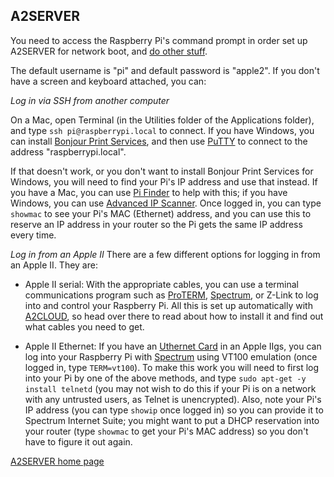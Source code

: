 ## A2SERVER



You need to access the Raspberry Pi\'s command prompt in order set up A2SERVER
for network boot, and [do other stuff](a2server_commands.html).

The default username is \"pi\" and default password is \"apple2\". If you
don\'t have a screen and keyboard attached, you can:


_Log in via SSH from another computer_

On a Mac, open Terminal (in the Utilities folder of the Applications folder),
and type `ssh pi@raspberrypi.local` to connect. If you have Windows, you can
install [Bonjour Print Services][1], and then use [PuTTY][2] to connect to the
address \"raspberrypi.local\".

If that doesn\'t work, or you don\'t want to install Bonjour Print Services
for Windows, you will need to find your Pi\'s IP address and use that instead.
If you have a Mac, you can use [Pi Finder][3] to help with this; if you have
Windows, you can use [Advanced IP Scanner][4]. Once logged in, you can type
`showmac` to see your Pi\'s MAC (Ethernet) address, and you can use this to
reserve an IP address in your router so the Pi gets the same IP address every
time.


_Log in from an Apple II_
There are a few different options for logging in from an Apple II. They are:

* Apple II serial: With the appropriate cables, you can use a terminal
  communications program such as [ProTERM][5], [Spectrum][6], or Z-Link
  to log into and control your Raspberry Pi. All this is set up
  automatically with [A2CLOUD][7], so head over there to read about how
  to install it and find out what cables you need to get.


* Apple II Ethernet: If you have an [Uthernet Card][8] in an Apple IIgs, you
  can log into your Raspberry Pi with [Spectrum][6] using VT100 emulation
  (once logged in, type `TERM=vt100`). To make this work you will need to
  first log into your Pi by one of the above methods, and type `sudo apt-get
  -y install telnetd` (you may not wish to do this if your Pi is on a network
  with any untrusted users, as Telnet is unencrypted). Also, note your Pi\'s
  IP address (you can type `showip` once logged in) so you can provide it to
  Spectrum Internet Suite; you might want to put a DHCP reservation into your
  router (type `showmac` to get your Pi\'s MAC address) so you don\'t have to
  figure it out again.




[A2SERVER home page](index.html)


[1]: http://support.apple.com/kb/dl999
[2]: http://www.chiark.greenend.org.uk/~sgtatham/putty/
[3]: http://ivanx.com/raspberrypi/files/PiFinder.zip
[4]: http://www.advanced-ip-scanner.com
[5]: http://lostclassics.apple2.info/downloads/?dl_cat=11
[6]: http://www.wannop.info/speccie/Site/Speccies_Home_Pages.html
[7]: http://appleii.ivanx.com/a2cloud/
[8]: http://a2retrosystems.com
